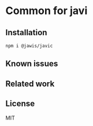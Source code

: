 # Common for javi

## Installation

```
npm i @jawis/javic
```

## Known issues

## Related work

## License

MIT
